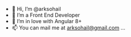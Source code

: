 - 👋 Hi, I’m @arksohail
- 👀 I’m a Front End Developer
- 🌱 I’m in love with Angular 8+
- 📫 You can mail me at arksohail@gmail.com ...

<!---
arksohail/arksohail is a ✨ special ✨ repository because its `README.md` (this file) appears on your GitHub profile.
You can click the Preview link to take a look at your changes.
--->

